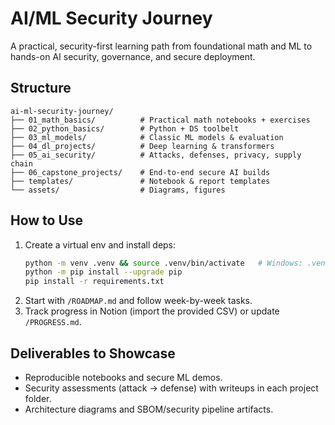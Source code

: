 # AI/ML Security Journey

A practical, security-first learning path from foundational math and ML to hands-on AI security, governance, and secure deployment.

## Structure
```
ai-ml-security-journey/
├── 01_math_basics/          # Practical math notebooks + exercises
├── 02_python_basics/        # Python + DS toolbelt
├── 03_ml_models/            # Classic ML models & evaluation
├── 04_dl_projects/          # Deep learning & transformers
├── 05_ai_security/          # Attacks, defenses, privacy, supply chain
├── 06_capstone_projects/    # End-to-end secure AI builds
├── templates/               # Notebook & report templates
└── assets/                  # Diagrams, figures
```

## How to Use
1. Create a virtual env and install deps:
   ```bash
   python -m venv .venv && source .venv/bin/activate   # Windows: .venv\Scripts\activate
   python -m pip install --upgrade pip
   pip install -r requirements.txt
   ```
2. Start with `/ROADMAP.md` and follow week-by-week tasks.
3. Track progress in Notion (import the provided CSV) or update `/PROGRESS.md`.

## Deliverables to Showcase
- Reproducible notebooks and secure ML demos.
- Security assessments (attack → defense) with writeups in each project folder.
- Architecture diagrams and SBOM/security pipeline artifacts.